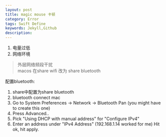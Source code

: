 ```yaml
---  
layout: post
title: magic mouse 卡顿
category: Error
tags: Swift Define
keywords: Jekyll,Github
description: 
---  
```



1. 电量过低  
2. 网络环境  
> 外层网络频段干扰  
> macos 在share wifi  改为 share bluetooth

配置bluetooth:
1. share中配置为share bluetooth
2. bluetooth connect mac
3. Go to System Preferences -> Network -> Bluetooth Pan (you might have to create this one)
4. Press Advanced..
5. Pick "Using DHCP with manual address" for "Configure IPv4"
6. Enter an address under "IPv4 Address" (192.168.1.14 worked for me)
Hit ok, hit apply.

